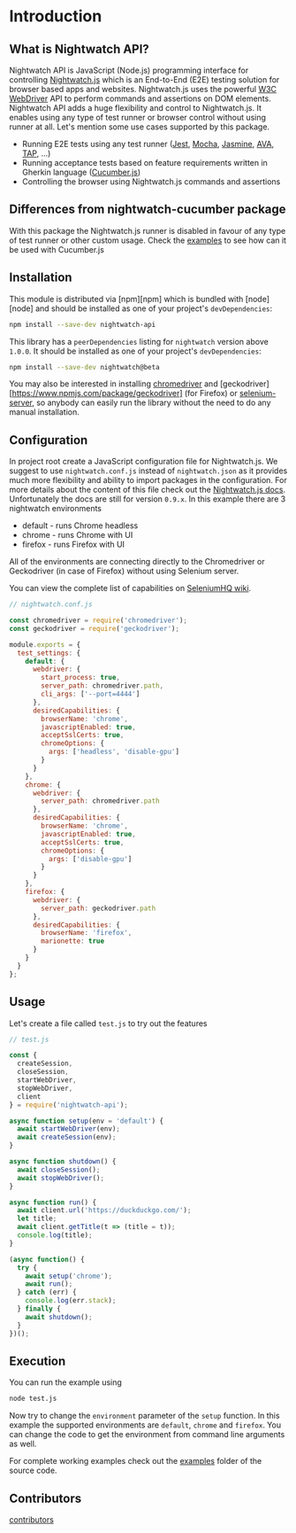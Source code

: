 # Introduction

## What is Nightwatch API?

Nightwatch API is JavaScript (Node.js) programming interface for controlling [Nightwatch.js](http://nightwatchjs.org/) which is an End-to-End (E2E) testing solution for browser based apps and websites.
Nightwatch.js uses the powerful [W3C WebDriver](https://www.w3.org/TR/webdriver/) API to perform commands and assertions on DOM elements. Nightwatch API adds a huge flexibility and control to Nightwatch.js. It enables using any type of test runner or browser control without using runner at all. Let's mention some use cases supported by this package.

- Running E2E tests using any test runner ([Jest](https://jestjs.io/), [Mocha](https://mochajs.org/), [Jasmine](https://jasmine.github.io/), [AVA](https://github.com/avajs/ava), [TAP](https://www.node-tap.org/), ...)
- Running acceptance tests based on feature requirements written in Gherkin language ([Cucumber.js](https://github.com/cucumber/cucumber-js))
- Controlling the browser using Nightwatch.js commands and assertions

## Differences from nightwatch-cucumber package

With this package the Nightwatch.js runner is disabled in favour of any type of test runner or other custom usage. Check the [examples](https://github.com/mucsi96/nightwatch-api/tree/master/examples) to see how can it be used with Cucumber.js

## Installation

This module is distributed via [npm][npm] which is bundled with [node][node] and
should be installed as one of your project's `devDependencies`:

```bash
npm install --save-dev nightwatch-api
```

This library has a `peerDependencies` listing for `nightwatch` version above `1.0.0`.
It should be installed as one of your project's `devDependencies`:

```bash
npm install --save-dev nightwatch@beta
```

You may also be interested in installing [chromedriver](https://www.npmjs.com/package/chromedriver) and [geckodriver][https://www.npmjs.com/package/geckodriver] (for Firefox) or [selenium-server](https://www.npmjs.com/package/selenium-server), so anybody can easily run the library without the need to do any manual installation.

## Configuration

In project root create a JavaScript configuration file for Nightwatch.js. We suggest to use `nightwatch.conf.js` instead of `nightwatch.json` as it provides much more flexibility and ability to import packages in the configuration. For more details about the content of this file check out the [Nightwatch.js docs](http://nightwatchjs.org/gettingstarted#settings-file). Unfortunately the docs are still for version `0.9.x`. In this example there are 3 nightwatch environments

- default - runs Chrome headless
- chrome - runs Chrome with UI
- firefox - runs Firefox with UI

All of the environments are connecting directly to the Chromedriver or Geckodriver (in case of Firefox) without
using Selenium server.

You can view the complete list of capabilities on [SeleniumHQ wiki](https://github.com/SeleniumHQ/selenium/wiki/DesiredCapabilities).

```javascript
// nightwatch.conf.js

const chromedriver = require('chromedriver');
const geckodriver = require('geckodriver');

module.exports = {
  test_settings: {
    default: {
      webdriver: {
        start_process: true,
        server_path: chromedriver.path,
        cli_args: ['--port=4444']
      },
      desiredCapabilities: {
        browserName: 'chrome',
        javascriptEnabled: true,
        acceptSslCerts: true,
        chromeOptions: {
          args: ['headless', 'disable-gpu']
        }
      }
    },
    chrome: {
      webdriver: {
        server_path: chromedriver.path
      },
      desiredCapabilities: {
        browserName: 'chrome',
        javascriptEnabled: true,
        acceptSslCerts: true,
        chromeOptions: {
          args: ['disable-gpu']
        }
      }
    },
    firefox: {
      webdriver: {
        server_path: geckodriver.path
      },
      desiredCapabilities: {
        browserName: 'firefox',
        marionette: true
      }
    }
  }
};
```

## Usage

Let's create a file called `test.js` to try out the features

```javascript
// test.js

const {
  createSession,
  closeSession,
  startWebDriver,
  stopWebDriver,
  client
} = require('nightwatch-api');

async function setup(env = 'default') {
  await startWebDriver(env);
  await createSession(env);
}

async function shutdown() {
  await closeSession();
  await stopWebDriver();
}

async function run() {
  await client.url('https://duckduckgo.com/');
  let title;
  await client.getTitle(t => (title = t));
  console.log(title);
}

(async function() {
  try {
    await setup('chrome');
    await run();
  } catch (err) {
    console.log(err.stack);
  } finally {
    await shutdown();
  }
})();
```

## Execution

You can run the example using

```bash
node test.js
```

Now try to change the `environment` parameter of the `setup` function. In this example the supported environments are `default`, `chrome` and `firefox`. You can change the code to get the environment from command line arguments as well.

For complete working examples check out the [examples](https://github.com/mucsi96/nightwatch-api/tree/master/examples) folder of the source code.

## Contributors

[contributors](#contributors)
